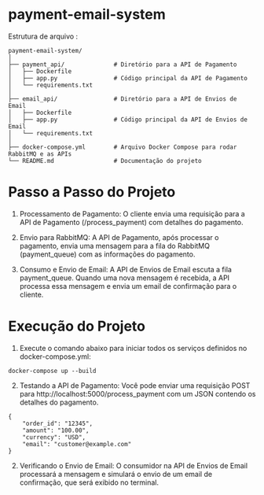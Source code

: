 # payment-email-system
 
 Estrutura de arquivo : 
 ```
payment-email-system/
│
├── payment_api/              # Diretório para a API de Pagamento
│   ├── Dockerfile
│   ├── app.py                # Código principal da API de Pagamento
│   └── requirements.txt
│
├── email_api/                # Diretório para a API de Envios de Email
│   ├── Dockerfile
│   ├── app.py                # Código principal da API de Envios de Email
│   └── requirements.txt
│
├── docker-compose.yml        # Arquivo Docker Compose para rodar RabbitMQ e as APIs
└── README.md                 # Documentação do projeto
```
# Passo a Passo do Projeto

1. Processamento de Pagamento: O cliente envia uma requisição para a API de Pagamento (/process_payment) com detalhes do pagamento.

2. Envio para RabbitMQ: A API de Pagamento, após processar o pagamento, envia uma mensagem para a fila do RabbitMQ (payment_queue) com as informações do pagamento.

3. Consumo e Envio de Email: A API de Envios de Email escuta a fila payment_queue. Quando uma nova mensagem é recebida, a API processa essa mensagem e envia um email de confirmação para o cliente.

# Execução do Projeto

1. Execute o comando abaixo para iniciar todos os serviços definidos no docker-compose.yml:
```
docker-compose up --build
```

2. Testando a API de Pagamento: Você pode enviar uma requisição POST para http://localhost:5000/process_payment com um JSON contendo os detalhes do pagamento. 

```
{
    "order_id": "12345",
    "amount": "100.00",
    "currency": "USD",
    "email": "customer@example.com"
}
```
2. Verificando o Envio de Email: O consumidor na API de Envios de Email processará a mensagem e simulará o envio de um email de confirmação, que será exibido no terminal.